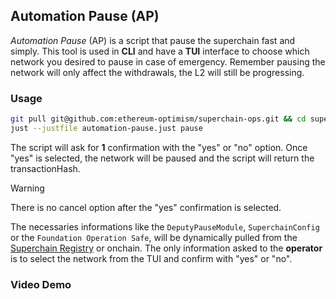 ## Automation Pause (AP)

_Automation Pause_ (AP) is a script that pause the superchain fast and simply.
This tool is used in **CLI** and have a **TUI** interface to choose which network you desired to pause in case of emergency.
Remember pausing the network will only affect the withdrawals, the L2 will still be progressing.

### Usage

```bash
git pull git@github.com:ethereum-optimism/superchain-ops.git && cd superchain-ops/automation-pause/
just --justfile automation-pause.just pause
```

The script will ask for **1** confirmation with the "yes" or "no" option.
Once "yes" is selected, the network will be paused and the script will return the transactionHash.

> [!WARNING]
> There is no cancel option after the "yes" confirmation is selected.

The necessaries informations like the `DeputyPauseModule`, `SuperchainConfig` or the `Foundation Operation Safe`, will be dynamically pulled from the [Superchain Registry](https://github.com/ethereum-optimism/superchain-registry) or onchain.
The only information asked to the **operator** is to select the network from the TUI and confirm with "yes" or "no".

### Video Demo
